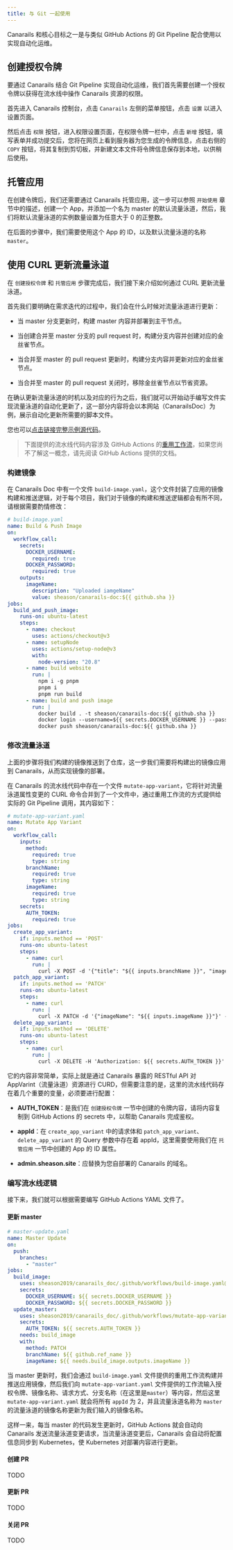 ```yaml
---
title: 与 Git 一起使用
---
```


Canarails 和核心目标之一是与类似 GitHub Actions 的 Git Pipeline 配合使用以实现自动化运维。

## 创建授权令牌

要通过 Canarails 结合 Git Pipeline 实现自动化运维，我们首先需要创建一个授权令牌以获得在流水线中操作 Canarails 资源的权限。

首先进入 Canarails 控制台，点击 `Canarails` 左侧的菜单按钮，点击 `设置` 以进入设置页面。

然后点击 `权限` 按钮，进入权限设置页面，在权限令牌一栏中，点击 `新增` 按钮，填写表单并成功提交后，您将在网页上看到服务器为您生成的令牌信息，点击右侧的 `COPY` 按钮，将其复制到剪切板，并新建文本文件将令牌信息保存到本地，以供稍后使用。

## 托管应用

在创建令牌后，我们还需要通过 Canarails 托管应用，这一步可以参照 `开始使用` 章节中的描述，创建一个 App，并添加一个名为 master 的默认流量泳道，然后，我们将默认流量泳道的实例数量设置为任意大于 0 的正整数。

在后面的步骤中，我们需要使用这个 App 的 ID，以及默认流量泳道的名称 `master`。

## 使用 CURL 更新流量泳道

在 `创建授权令牌` 和 `托管应用` 步骤完成后，我们接下来介绍如何通过 CURL 更新流量泳道。

首先我们要明确在需求迭代的过程中，我们会在什么时候对流量泳道进行更新：

- 当 master 分支更新时，构建 master 内容并部署到主干节点。

- 当创建合并至 master 分支的 pull request 时，构建分支内容并创建对应的金丝雀节点。

- 当合并至 master 的 pull request 更新时，构建分支内容并更新对应的金丝雀节点。

- 当合并至 master 的 pull request 关闭时，移除金丝雀节点以节省资源。

在确认更新流量泳道的时机以及对应的行为之后，我们就可以开始动手编写文件实现流量泳道的自动化更新了，这一部分内容将会以本网站（CanarailsDoc）为例，展示自动化更新所需要的脚本文件。

您也可以[点击链接完整示例源代码](https://github.com/sheason2019/canarails_doc/tree/master/.github/workflows)。

> 下面提供的流水线代码内容涉及 GitHub Actions 的[重用工作流](https://docs.github.com/zh/actions/using-workflows/reusing-workflows)，如果您尚不了解这一概念，请先阅读 GitHub Actions 提供的文档。

### 构建镜像

在 Canarails Doc 中有一个文件 `build-image.yaml`，这个文件封装了应用的镜像构建和推送逻辑，对于每个项目，我们对于镜像的构建和推送逻辑都会有所不同，请根据需要酌情修改：

```yaml
# build-image.yaml
name: Build & Push Image
on:
  workflow_call:
    secrets:
      DOCKER_USERNAME:
        required: true
      DOCKER_PASSWORD:
        required: true
    outputs:
      imageName:
        description: "Uploaded iamgeName"
        value: sheason/canarails-doc:${{ github.sha }}
jobs:
  build_and_push_image:
    runs-on: ubuntu-latest
    steps:
      - name: checkout
        uses: actions/checkout@v3
      - name: setupNode
        uses: actions/setup-node@v3
        with:
          node-version: "20.8"
      - name: build website
        run: |
          npm i -g pnpm
          pnpm i
          pnpm run build
      - name: build and push image
        run: |
          docker build . -t sheason/canarails-doc:${{ github.sha }}
          docker login --username=${{ secrets.DOCKER_USERNAME }} --password ${{ secrets.DOCKER_PASSWORD }}
          docker push sheason/canarails-doc:${{ github.sha }}
```

### 修改流量泳道

上面的步骤将我们构建的镜像推送到了仓库，这一步我们需要将构建出的镜像应用到 Canarails，从而实现镜像的部署。

在 Canarails 的流水线代码中存在一个文件 `mutate-app-variant`，它将针对流量泳道属性变更的 CURL 命令合并到了一个文件中，通过重用工作流的方式提供给实际的 Git Pipeline 调用，其内容如下：

```yaml
# mutate-app-variant.yaml
name: Mutate App Variant
on:
  workflow_call:
    inputs:
      method:
        required: true
        type: string
      branchName:
        required: true
        type: string
      imageName:
        required: true
        type: string
    secrets:
      AUTH_TOKEN:
        required: true
jobs:
  create_app_variant:
    if: inputs.method == 'POST'
    runs-on: ubuntu-latest
    steps:
      - name: curl
        run: |
          curl -X POST -d '{"title": "${{ inputs.branchName }}", "imageName": "${{ inputs.imageName }}", "replicas": 1, "matches": [{"header": "x-branch-name", "value": "${{ inputs.branchName }}"}], "appId": 2}' -H 'Authorization:  ${{ secrets.AUTH_TOKEN }}' -H 'Content-Type: application/json' 'https://admin.sheason.site/api/app-variant'
  patch_app_variant:
    if: inputs.method == 'PATCH'
    runs-on: ubuntu-latest
    steps:
      - name: curl
        run: |
          curl -X PATCH -d '{"imageName": "${{ inputs.imageName }}"}' -H 'Authorization: ${{ secrets.AUTH_TOKEN }}' -H 'Content-Type: application/json' 'https://admin.sheason.site/api/app-variant?title=${{ inputs.branchName }}&appId=2'
  delete_app_variant:
    if: inputs.method == 'DELETE'
    runs-on: ubuntu-latest
    steps:
      - name: curl
        run: |
          curl -X DELETE -H 'Authorization: ${{ secrets.AUTH_TOKEN }}' 'https://admin.sheason.site/api/app-variant?title=${{ inputs.branchName }}&appId=2'
```

它的内容非常简单，实际上就是通过 Canarails 暴露的 RESTful API 对 AppVarint（流量泳道）资源进行 CURD，但需要注意的是，这里的流水线代码存在着几个重要的变量，必须要进行配置：

- **AUTH_TOKEN**：是我们在 `创建授权令牌` 一节中创建的令牌内容，请将内容复制到 GitHub Actions 的 secrets 中，以帮助 Canarails 完成鉴权。

- **appId**：在 `create_app_variant` 中的请求体和 `patch_app_variant`、`delete_app_variant` 的 Query 参数中存在着 appId，这里需要使用我们在 `托管应用` 一节中创建的 App 的 ID 属性。

- **admin.sheason.site**：应替换为您自部署的 Canarails 的域名。

### 编写流水线逻辑

接下来，我们就可以根据需要编写 GitHub Actions YAML 文件了。

#### 更新 master

```yaml
# master-update.yaml
name: Master Update
on:
  push:
    branches:
      - "master"
jobs:
  build_image:
    uses: sheason2019/canarails_doc/.github/workflows/build-image.yaml@master
    secrets:
      DOCKER_USERNAME: ${{ secrets.DOCKER_USERNAME }}
      DOCKER_PASSWORD: ${{ secrets.DOCKER_PASSWORD }}
  update_master:
    uses: sheason2019/canarails_doc/.github/workflows/mutate-app-variant.yaml@master
    secrets:
      AUTH_TOKEN: ${{ secrets.AUTH_TOKEN }}
    needs: build_image
    with:
      method: PATCH
      branchName: ${{ github.ref_name }}
      imageName: ${{ needs.build_image.outputs.imageName }}
```

当 master 更新时，我们会通过 `build-image.yaml` 文件提供的重用工作流构建并推送应用镜像，然后我们向 `mutate-app-variant.yaml` 文件提供的工作流输入授权令牌、镜像名称、请求方式、分支名称（在这里是`master`）等内容，然后这里 `mutate-app-variant.yaml` 就会将所有 `appId` 为 2，并且流量泳道名称为 `master` 的流量泳道的镜像名称更新为我们输入的镜像名称。

这样一来，每当 master 的代码发生更新时，GitHub Actions 就会自动向 Canarails 发送流量泳道变更请求，当流量泳道变更后，Canarails 会自动将配置信息同步到 Kubernetes，使 Kubernetes 对部署内容进行更新。

#### 创建 PR

TODO

#### 更新 PR

TODO

#### 关闭 PR

TODO
